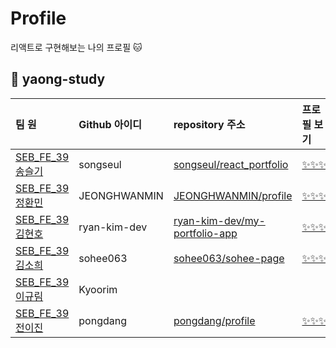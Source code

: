 # Profile
리액트로 구현해보는 나의 프로필 🐱 

## 🐯 yaong-study

|팀 원|Github 아이디|repository 주소|프로필 보기|
|:--|:--|:--|:--|
|[SEB_FE_39 송슬기](https://github.com/songseul)|songseul|[songseul/react_portfolio](https://github.com/songseul/react_portfolio)|[✨✨✨]([https://hwanmin.vercel.app/](https://candid-bonbon-c13280.netlify.app/))|
|[SEB_FE_39 정환민](https://github.com/JEONGHWANMIN)|JEONGHWANMIN|[JEONGHWANMIN/profile](https://github.com/JEONGHWANMIN/profile)|[✨✨✨](https://hwanmin.vercel.app/)|
|[SEB_FE_39 김현호](https://github.com/ryan-kim-dev)|ryan-kim-dev|[ryan-kim-dev/my-portfolio-app](https://github.com/ryan-kim-dev/my-portfolio-app)|[✨✨✨](https://neon-kleicha-5f51ad.netlify.app/)|
|[SEB_FE_39 김소희](https://github.com/sohee063)|sohee063|[sohee063/sohee-page](https://github.com/sohee063/sohee-page)|[✨✨✨](https://sohee-page.vercel.app/)|
|[SEB_FE_39 이규림](https://github.com/Kyoorim)|Kyoorim|||
|[SEB_FE_39 전이진](https://github.com/pongdang)|pongdang|[pongdang/profile](https://github.com/pongdang/profile)|[✨✨✨](https://profile-pongdang.vercel.app/)|
